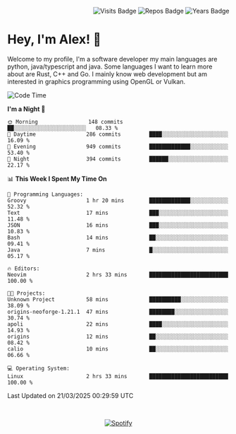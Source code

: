 <p align="right">
  <img src="https://badges.pufler.dev/visits/Alextibtab/Alextibtab" alt="Visits Badge">
  <img src="https://badges.pufler.dev/repos/Alextibtab/" alt="Repos Badge">
  <img src="https://badges.pufler.dev/years/Alextibtab/" alt="Years Badge">
</p>

<h1 align="left">Hey, I'm Alex! 💽 </h1>

Welcome to my profile, I'm a software developer my main languages are python, java/typescript and java. Some languages I want to learn more about are Rust, C++ and Go. I mainly know web development but am interested in graphics programming using OpenGL or Vulkan.

<!--START_SECTION:waka-->
![Code Time](http://img.shields.io/badge/Code%20Time-138%20hrs%205%20mins-blue)

**I'm a Night 🦉** 

```text
🌞 Morning                148 commits         ██░░░░░░░░░░░░░░░░░░░░░░░   08.33 % 
🌆 Daytime                286 commits         ████░░░░░░░░░░░░░░░░░░░░░   16.09 % 
🌃 Evening                949 commits         █████████████░░░░░░░░░░░░   53.40 % 
🌙 Night                  394 commits         ██████░░░░░░░░░░░░░░░░░░░   22.17 % 
```


📊 **This Week I Spent My Time On** 

```text
💬 Programming Languages: 
Groovy                   1 hr 20 mins        █████████████░░░░░░░░░░░░   52.32 % 
Text                     17 mins             ███░░░░░░░░░░░░░░░░░░░░░░   11.48 % 
JSON                     16 mins             ███░░░░░░░░░░░░░░░░░░░░░░   10.83 % 
Bash                     14 mins             ██░░░░░░░░░░░░░░░░░░░░░░░   09.41 % 
Java                     7 mins              █░░░░░░░░░░░░░░░░░░░░░░░░   05.17 % 

🔥 Editors: 
Neovim                   2 hrs 33 mins       █████████████████████████   100.00 % 

🐱‍💻 Projects: 
Unknown Project          58 mins             ██████████░░░░░░░░░░░░░░░   38.09 % 
origins-neoforge-1.21.1  47 mins             ████████░░░░░░░░░░░░░░░░░   30.74 % 
apoli                    22 mins             ████░░░░░░░░░░░░░░░░░░░░░   14.93 % 
origins                  12 mins             ██░░░░░░░░░░░░░░░░░░░░░░░   08.42 % 
calio                    10 mins             ██░░░░░░░░░░░░░░░░░░░░░░░   06.66 % 

💻 Operating System: 
Linux                    2 hrs 33 mins       █████████████████████████   100.00 % 
```


 Last Updated on 21/03/2025 00:29:59 UTC
<!--END_SECTION:waka-->
&nbsp;<div align="center">
  [![Spotify](https://spotify-now-playing-wine-six.vercel.app/api/spotify?border_color=ffffff)](https://open.spotify.com/user/pmo1v2ejnt42kgp5jar5drtag)
</div>

